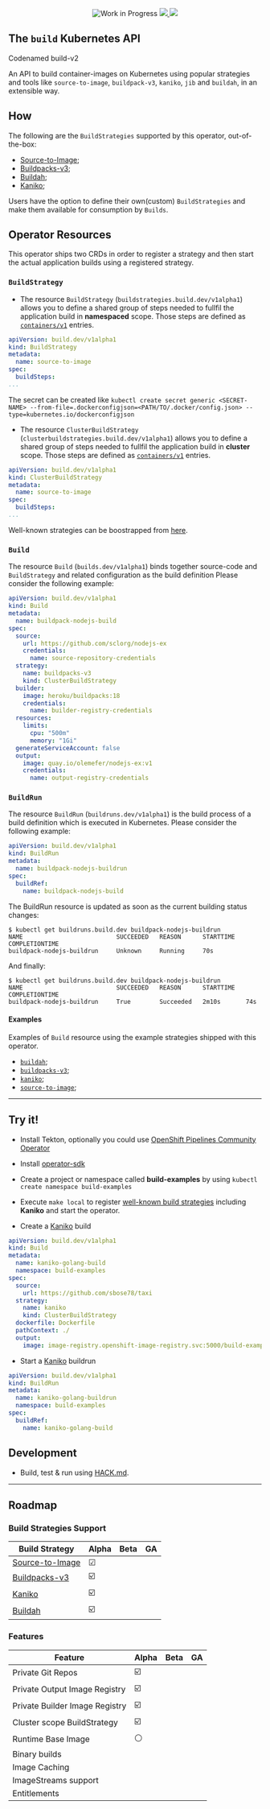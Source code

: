 <p align="center">
    <img alt="Work in Progress" src="https://img.shields.io/badge/Status-Work%20in%20Progress-informational">
    <a alt="GoReport" href="https://goreportcard.com/report/github.com/redhat-developer/build">
        <img src="https://goreportcard.com/badge/github.com/redhat-developer/build">
    </a>
    <a alt="Travis-CI Status" href="https://travis-ci.com/redhat-developer/build">
        <img src="https://travis-ci.com/redhat-developer/build.svg?branch=master">
    </a>
</p>

## The `build` Kubernetes API 

Codenamed build-v2

An API to build container-images on Kubernetes using popular strategies and tools like
`source-to-image`, `buildpack-v3`, `kaniko`, `jib` and `buildah`, in an extensible way.


## How

The following are the `BuildStrategies` supported by this operator, out-of-the-box:

* [Source-to-Image](samples/buildstrategy/source-to-image/README.md);
* [Buildpacks-v3](samples/buildstrategy/buildpacks-v3/README.md);
* [Buildah](samples/buildstrategy/buildah/README.md);
* [Kaniko](samples/buildstrategy/kaniko/README.md);

Users have the option to define their own(custom) `BuildStrategies` and make them available for consumption
by `Builds`.

## Operator Resources

This operator ships two CRDs in order to register a strategy and then start the actual
application builds using a registered strategy.

### `BuildStrategy`

- The resource `BuildStrategy` (`buildstrategies.build.dev/v1alpha1`) allows you to define a shared group of
steps needed to fullfil the application build in **namespaced** scope. Those steps are defined as
[`containers/v1`][corev1container] entries.

```yaml
apiVersion: build.dev/v1alpha1
kind: BuildStrategy
metadata:
  name: source-to-image
spec:
  buildSteps:
...
```
The secret can be created like `kubectl create secret generic <SECRET-NAME> --from-file=.dockerconfigjson=<PATH/TO/.docker/config.json> --type=kubernetes.io/dockerconfigjson`

- The resource `ClusterBuildStrategy` (`clusterbuildstrategies.build.dev/v1alpha1`) allows you to define a shared group of
steps needed to fullfil the application build in **cluster** scope. Those steps are defined as
[`containers/v1`][corev1container] entries.

```yaml
apiVersion: build.dev/v1alpha1
kind: ClusterBuildStrategy
metadata:
  name: source-to-image
spec:
  buildSteps:
...
```

Well-known strategies can be boostrapped from [here](samples/buildstrategy).

### `Build`

The resource `Build` (`builds.dev/v1alpha1`) binds together source-code and `BuildStrategy` and related configuration as the build definition
Please consider the following example:

```yaml
apiVersion: build.dev/v1alpha1
kind: Build
metadata:
  name: buildpack-nodejs-build
spec:
  source:
    url: https://github.com/sclorg/nodejs-ex
    credentials:
      name: source-repository-credentials
  strategy:
    name: buildpacks-v3
    kind: ClusterBuildStrategy
  builder:
    image: heroku/buildpacks:18
    credentials:
      name: builder-registry-credentials
  resources:
    limits:
      cpu: "500m"
      memory: "1Gi"
  generateServiceAccount: false
  output:
    image: quay.io/olemefer/nodejs-ex:v1
    credentials:
      name: output-registry-credentials
```

### `BuildRun`

The resource `BuildRun` (`buildruns.dev/v1alpha1`) is the build process of a build definition which is executed in Kubernetes. 
Please consider the following example:

```yaml
apiVersion: build.dev/v1alpha1
kind: BuildRun
metadata:
  name: buildpack-nodejs-buildrun
spec:
  buildRef:
    name: buildpack-nodejs-build
```

The BuildRun resource is updated as soon as the current building status changes:

```
$ kubectl get buildruns.build.dev buildpack-nodejs-buildrun
NAME                          SUCCEEDED   REASON      STARTTIME   COMPLETIONTIME
buildpack-nodejs-buildrun     Unknown     Running     70s
```

And finally:

```
$ kubectl get buildruns.build.dev buildpack-nodejs-buildrun
NAME                          SUCCEEDED   REASON      STARTTIME   COMPLETIONTIME
buildpack-nodejs-buildrun     True        Succeeded   2m10s       74s
```

#### Examples

Examples of `Build` resource using the example strategies shipped with this operator.

* [`buildah`](./samples/build/build_buildah_cr.yaml);
* [`buildpacks-v3`](./samples/build/build_buildpacks-v3_cr.yaml);
* [`kaniko`](./samples/build/build_kaniko_cr.yaml);
* [`source-to-image`](.samples/build/build_source-to-image_cr.yaml);

----

## Try it!

- Install Tekton, optionally you could use
[OpenShift Pipelines Community Operator][pipelinesoperator]

- Install [operator-sdk][operatorsdk]

- Create a project or namespace called **build-examples** by using `kubectl create namespace build-examples`

- Execute `make local` to register [well-known build strategies](samples/buildstrategies) including **Kaniko**
and start the operator.

- Create a [Kaniko](samples/build/build_kaniko_cr.yaml) build

```yaml
apiVersion: build.dev/v1alpha1
kind: Build
metadata:
  name: kaniko-golang-build
  namespace: build-examples
spec:
  source:
    url: https://github.com/sbose78/taxi
  strategy:
    name: kaniko
    kind: ClusterBuildStrategy
  dockerfile: Dockerfile
  pathContext: ./
  output:
    image: image-registry.openshift-image-registry.svc:5000/build-examples/taxi-app
```

- Start a [Kaniko](samples/buildrun/buildrun_kaniko_cr.yaml) buildrun

```yaml
apiVersion: build.dev/v1alpha1
kind: BuildRun
metadata:
  name: kaniko-golang-buildrun
  namespace: build-examples
spec:
  buildRef:
    name: kaniko-golang-build
```

## Development

* Build, test & run using [HACK.md](HACK.md).

----

## Roadmap

### Build Strategies Support

| Build Strategy                                                                  | Alpha | Beta | GA |
| ------------------------------------------------------------------------------- | ----- | ---- | -- |
| [Source-to-Image](samples/buildstrategy/buildstrategy_source-to-image_cr.yaml)  | ☑     |      |    |
| [Buildpacks-v3](samples/buildstrategy/buildstrategy_buildpacks-v3-cr.yaml)      | ☑️     |      |    |
| [Kaniko](samples/buildstrategy/buildstrategy_kaniko_cr.yaml)                    | ☑️     |      |    |
| [Buildah](samples/buildstrategy/buildstrategy_buildah_cr.yaml)                  | ☑️     |      |    |


### Features

| Feature               | Alpha | Beta | GA |
| --------------------- | ----- | ---- | -- |
| Private Git Repos     | ☑️     |      |    |
| Private Output Image Registry     | ☑️     |      |    |
| Private Builder Image Registry     | ☑️     |      |    |
| Cluster scope BuildStrategy     | ☑️     |      |    |
| Runtime Base Image    | ⚪️    |      |    |
| Binary builds         |       |      |    |
| Image Caching         |       |      |    |
| ImageStreams support  |       |      |    |
| Entitlements          |       |      |    |

[corev1container]: https://github.com/kubernetes/api/blob/v0.17.3/core/v1/types.go#L2106
[pipelinesoperator]: https://www.openshift.com/learn/topics/pipelines
[operatorsdk]: https://github.com/operator-framework/operator-sdk
